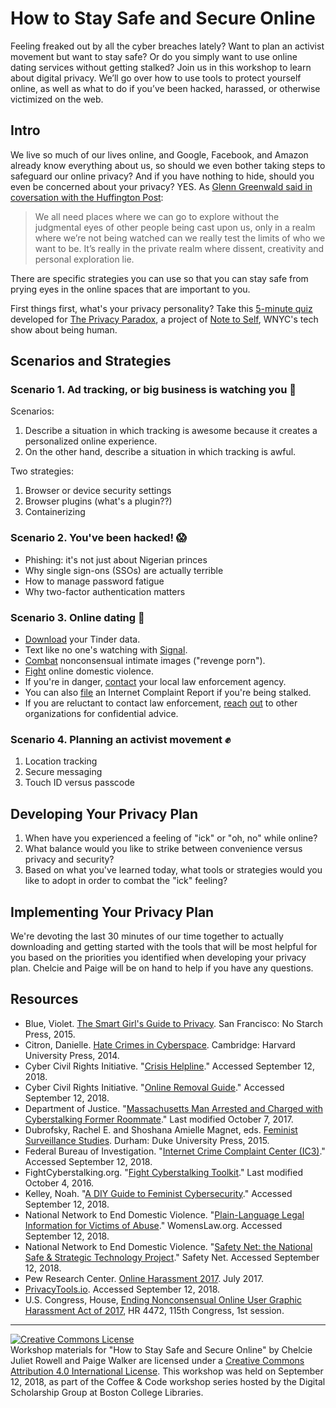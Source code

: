 # How to Stay Safe and Secure Online

Feeling freaked out by all the cyber breaches lately? Want to plan an activist movement but want to stay safe? Or do you simply want to use online dating services without getting stalked? Join us in this workshop to learn about digital privacy. We’ll go over how to use tools to protect yourself online, as well as what to do if you’ve been hacked, harassed, or otherwise victimized on the web.

## Intro

We live so much of our lives online, and Google, Facebook, and Amazon already know everything about us, so should we even bother taking steps to safeguard our online privacy? And if you have nothing to hide, should you even be concerned about your privacy? YES. As [Glenn Greenwald said in coversation with the Huffington Post](https://www.huffingtonpost.com/2014/06/20/glenn-greenwald-privacy_n_5509704.html):

> We all need places where we can go to explore without the judgmental eyes of other people being cast upon us, only in a realm where we’re not being watched can we really test the limits of who we want to be. It’s really in the private realm where dissent, creativity and personal exploration lie.

There are specific strategies you can use so that you can stay safe from prying eyes in the online spaces that are important to you.

First things first, what's your privacy personality? Take this [5-minute quiz](https://wnyc.typeform.com/to/CWAeSB) developed for [The Privacy Paradox](https://project.wnyc.org/privacy-paradox), a project of [Note to Self](https://www.wnycstudios.org/shows/notetoself), WNYC's tech show about being human.

## Scenarios and Strategies

### Scenario 1. Ad tracking, or big business is watching you :eyes:

Scenarios:
1. Describe a situation in which tracking is awesome because it creates a personalized online experience.
2. On the other hand, describe a situation in which tracking is awful.

Two strategies:
1. Browser or device security settings
2. Browser plugins (what's a plugin??)
3. Containerizing

### Scenario 2. You've been hacked! :scream:

* Phishing: it's not just about Nigerian princes
* Why single sign-ons (SSOs) are actually terrible  
* How to manage password fatigue  
* Why two-factor authentication matters  

### Scenario 3. Online dating :love_letter:

* [Download](https://account.gotinder.com/data) your Tinder data.
* Text like no one's watching with [Signal](https://www.signal.org/download).
* [Combat](https://www.cybercivilrights.org) nonconsensual intimate images ("revenge porn").
* [Fight](https://nnedv.org/content/safety-net) online domestic violence.
* If you're in danger, [contact](https://www.bc.edu/offices/bcpd/contact-us.html) your local law enforcement agency.
* You can also [file](https://www.ic3.gov) an Internet Complaint Report if you're being stalked.
* If you are reluctant to contact law enforcement, [reach](https://www.womenslaw.org/) [out](https://www.cybercivilrights.org/ccri-crisis-helpline/) to other organizations for confidential advice.

### Scenario 4. Planning an activist movement :fist:

1. Location tracking
2. Secure messaging
3. Touch ID versus passcode

## Developing Your Privacy Plan

1. When have you experienced a feeling of "ick" or "oh, no" while online?
2. What balance would you like to strike between convenience versus privacy and security?
3. Based on what you've learned today, what tools or strategies would you like to adopt in order to combat the "ick" feeling?

## Implementing Your Privacy Plan

We're devoting the last 30 minutes of our time together to actually downloading and getting started with the tools that will be most helpful for you based on the priorities you identified when developing your privacy plan. Chelcie and Paige will be on hand to help if you have any questions.

## Resources  

* Blue, Violet. [The Smart Girl's Guide to Privacy](http://www.worldcat.org/oclc/943607897). San Francisco: No Starch Press, 2015.  
* Citron, Danielle. [Hate Crimes in Cyberspace](http://www.worldcat.org/oclc/1018087656). Cambridge: Harvard University Press, 2014.  
* Cyber Civil Rights Initiative. "[Crisis Helpline](https://www.cybercivilrights.org/ccri-crisis-helpline)." Accessed September 12, 2018.  
* Cyber Civil Rights Initiative. "[Online Removal Guide](https://www.cybercivilrights.org/online-removal)." Accessed September 12, 2018.   
* Department of Justice. "[Massachusetts Man Arrested and Charged with Cyberstalking Former Roommate](https://www.justice.gov/opa/pr/massachusetts-man-arrested-and-charged-cyberstalking-former-roommate)." Last modified October 7, 2017.  
* Dubrofsky, Rachel E. and Shoshana Amielle Magnet, eds. [Feminist Surveillance Studies](http://www.worldcat.org/oclc/941724455). Durham: Duke University Press, 2015.  
* Federal Bureau of Investigation. "[Internet Crime Complaint Center (IC3)](https://www.ic3.gov)." Accessed September 12, 2018.  
* FightCyberstalking.org. "[Fight Cyberstalking Toolkit](https://www.fightcyberstalking.org/fight-cyberstalking-toolkit)." Last modified October 4, 2016.   
* Kelley, Noah. "[A DIY Guide to Feminist Cybersecurity](https://hackblossom.org/cybersecurity)." Accessed September 12, 2018.  
* National Network to End Domestic Violence. "[Plain-Language Legal Information for Victims of Abuse](https://womenslaw.org)." WomensLaw.org. Accessed September 12, 2018. 
* National Network to End Domestic Violence. "[Safety Net: the National Safe & Strategic Technology Project](https://nnedv.org/content/safety-net)." Safety Net. Accessed September 12, 2018.  
* Pew Research Center. [Online Harassment 2017](http://www.pewinternet.org/2017/07/11/online-harassment-2017). July 2017.
* [PrivacyTools.io](https://www.privacytools.io). Accessed September 12, 2018.
* U.S. Congress, House, [Ending Nonconsensual Online User Graphic Harassment Act of 2017](https://www.govinfo.gov/app/details/BILLS-115hr4472ih), HR 4472, 115th Congress, 1st session.

---

<a rel="license" href="http://creativecommons.org/licenses/by/4.0/"><img alt="Creative Commons License" style="border-width:0" src="https://i.creativecommons.org/l/by/4.0/88x31.png" /></a><br />Workshop materials for "How to Stay Safe and Secure Online" by Chelcie Juliet Rowell and Paige Walker are licensed under a <a rel="license" href="http://creativecommons.org/licenses/by/4.0/">Creative Commons Attribution 4.0 International License</a>. This workshop was held on September 12, 2018, as part of the Coffee & Code workshop series hosted by the Digital Scholarship Group at Boston College Libraries.
